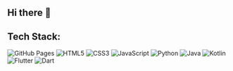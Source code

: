 ## Hi there 👋

<!--
**Mikebabu254/Mikebabu254** is a ✨ _special_ ✨ repository because its `README.md` (this file) appears on your GitHub profile.

Here are some ideas to get you started:

 👨‍💻 I’m currently working on: [InvodTech](https://invodtech.com)
- 🌱 I’m currently learning flutter
- 📫 How to reach me: ...
- 😄 Pronouns: ...
- ⚡ Fun fact: ...
-->
## Tech Stack:
![GitHub Pages](https://img.shields.io/badge/GitHub_Pages-222222?style=for-the-badge&logo=github&logoColor=white)
![HTML5](https://img.shields.io/badge/HTML5-E34F26?style=for-the-badge&logo=html5&logoColor=white)
![CSS3](https://img.shields.io/badge/CSS3-1572B6?style=for-the-badge&logo=css3&logoColor=white)
![JavaScript](https://img.shields.io/badge/JavaScript-F7DF1E?style=for-the-badge&logo=javascript&logoColor=black)
![Python](https://img.shields.io/badge/Python-3776AB?style=for-the-badge&logo=python&logoColor=white)
![Java](https://img.shields.io/badge/Java-007396?style=for-the-badge&logo=java&logoColor=white)
![Kotlin](https://img.shields.io/badge/Kotlin-0095D5?style=for-the-badge&logo=kotlin&logoColor=white)
![Flutter](https://img.shields.io/badge/Flutter-02569B?style=for-the-badge&logo=flutter&logoColor=white)
![Dart](https://img.shields.io/badge/Dart-0175C2?style=for-the-badge&logo=dart&logoColor=white)
